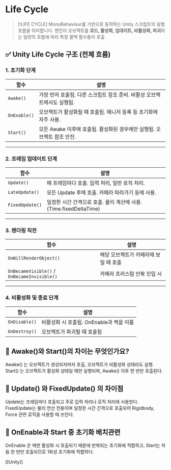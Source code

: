 # Life Cycle

>[!LIFE CYCLE]
>MonoBehaviour를 기반으로 동작하는 Unity 스크립트의 실행 흐름을 의미합니다. 엔진이 오브젝트를 **로드, 활성화, 업데이트, 비활성화, 파괴**하는 일련의 흐름에 따라 특정 콜백 함수들이 호출


## ✅ Unity Life Cycle 구조 (전체 흐름)

### 1. **초기화 단계**

|함수|설명|
|---|---|
|`Awake()`|가장 먼저 호출됨. 다른 스크립트 참조 준비. 비활성 오브젝트에서도 실행됨.|
|`OnEnable()`|오브젝트가 활성화될 때 호출됨. 매니저 등록 등 초기화에 자주 사용.|
|`Start()`|모든 Awake 이후에 호출됨. 활성화된 경우에만 실행됨. 오브젝트 참조 안전.|

---

### 2. **프레임 업데이트 단계**

|함수|설명|
|---|---|
|`Update()`|매 프레임마다 호출. 입력 처리, 일반 로직 처리.|
|`LateUpdate()`|모든 Update 후에 호출. 카메라 따라가기 등에 사용.|
|`FixedUpdate()`|일정한 시간 간격으로 호출. 물리 계산에 사용. (Time.fixedDeltaTime)|

---

### 3. **렌더링 직전**

|함수|설명|
|---|---|
|`OnWillRenderObject()`|해당 오브젝트가 카메라에 보일 때 호출|
|`OnBecameVisible()` / `OnBecameInvisible()`|카메라 프러스텀 안팎 진입 시|

---

### 4. **비활성화 및 종료 단계**

|함수|설명|
|---|---|
|`OnDisable()`|비활성화 시 호출됨. OnEnable과 짝을 이룸|
|`OnDestroy()`|오브젝트가 파괴될 때 호출됨|

## 💬 Awake()와 Start()의 차이는 무엇인가요?
Awake() 는 오브젝트가 생성되자마자 호출, 오브젝트가 비활성화 상태라도 실행.
Start() 는 오브젝트가 활성화 상태일 때만 실행되며, Awake() 이후 한 번만 호출된다.

## 💬 Update() 와 FixedUpdate() 의 차이점
Update는 프레임마다 호출되고 주로 입력 처리나 로직 처리에 사용한다.
FixedUpdate는 물리 연산 전용이며 일정한 시간 간격으로 호출되어 Rigidbody, Force 관련 로직을 사용할 때 쓰인다.

## 💬 OnEnable과 Start 중 초기화 배치관련
OnEnable 은 매번 활성화 시 호출되기 때문에 반복되는 초기화에 적합하고, Start는 처음 한 번만 호출되므로 1회성 초기화에 적합하다.

[[Unity]]
